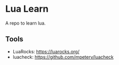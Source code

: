 # Lua Learn

A repo to learn lua.

## Tools

- LuaRocks: https://luarocks.org/
- luacheck: https://github.com/mpeterv/luacheck
